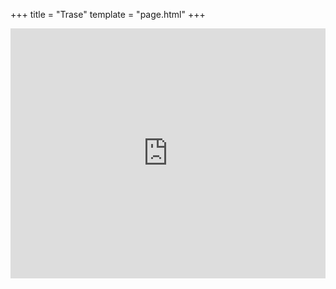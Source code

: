 +++
title = "Trase"
template = "page.html"
+++

<iframe 
  src="https://ridewithgps.com/routes/26846435/embed" 
  width="100%" 
  height="400" 
  frameborder="0">
</iframe>
